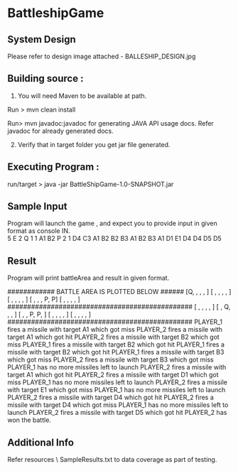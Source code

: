 # BattleshipGame
System Design 
--------------

Please refer to design image attached - BALLESHIP_DESIGN.jpg

Building source : 
------------------
1. You will need Maven to be available at path.

Run > mvn clean install

Run> mvn javadoc:javadoc for generating JAVA API usage docs. Refer javadoc for already generated docs.

2. Verify that in target folder you get jar file generated. 

Executing Program :
-------------------

run/target > java -jar BattleShipGame-1.0-SNAPSHOT.jar


Sample Input
---------------
Program will launch the game , and expect you to provide input in given format as console IN.  
5 E
2
Q 1 1 A1 B2
P 2 1 D4 C3
A1 B2 B2 B3
A1 B2 B3 A1 D1 E1 D4 D4 D5 D5

Result
--------
Program will print battleArea and result in given format. 

############ BATTLE AREA IS PLOTTED BELOW   ######
[Q,  ,  ,  ,  ]
[ ,  ,  ,  ,  ]
[ ,  ,  ,  ,  ]
[ ,  ,  , P, P]
[ ,  ,  ,  ,  ]
###############################################
[ ,  ,  ,  ,  ]
[ , Q,  ,  ,  ]
[ ,  , P, P,  ]
[ ,  ,  ,  ,  ]
[ ,  ,  ,  ,  ]
###############################################
PLAYER_1 fires a missile with target A1 which got miss
PLAYER_2 fires a missile with target A1 which got hit
PLAYER_2 fires a missile with target B2 which got miss
PLAYER_1 fires a missile with target B2 which got hit
PLAYER_1 fires a missile with target B2 which got hit
PLAYER_1 fires a missile with target B3 which got miss
PLAYER_2 fires a missile with target B3 which got miss
PLAYER_1 has no more missiles left to launch
PLAYER_2 fires a missile with target A1 which got hit
PLAYER_2 fires a missile with target D1 which got miss
PLAYER_1 has no more missiles left to launch
PLAYER_2 fires a missile with target E1 which got miss
PLAYER_1 has no more missiles left to launch
PLAYER_2 fires a missile with target D4 which got hit
PLAYER_2 fires a missile with target D4 which got miss
PLAYER_1 has no more missiles left to launch
PLAYER_2 fires a missile with target D5 which got hit
PLAYER_2 has won the battle.

Additional Info
----------------
Refer resources \ SampleResults.txt to data coverage as part of testing.

